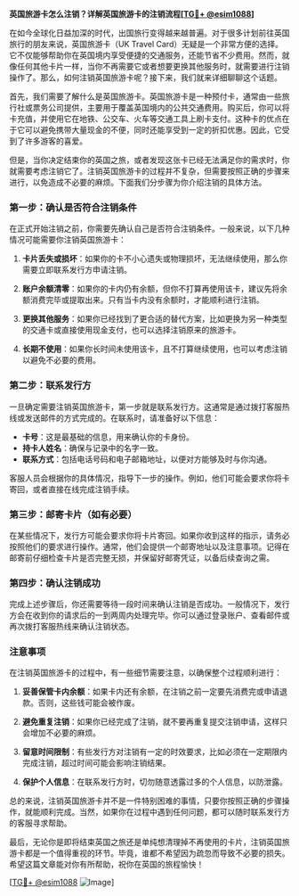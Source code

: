 **英国旅游卡怎么注销？详解英国旅游卡的注销流程[[TG💪+ @esim1088](https://t.me/s/esim1088)]**

在如今全球化日益加深的时代，出国旅行变得越来越普遍。对于很多计划前往英国旅行的朋友来说，英国旅游卡（UK Travel Card）无疑是一个非常方便的选择。它不仅能够帮助你在英国境内享受便捷的交通服务，还能节省不少费用。然而，就像任何其他卡片一样，当你不再需要它或者想要更换其他服务时，就需要进行注销操作了。那么，如何注销英国旅游卡呢？接下来，我们就来详细聊聊这个话题。

首先，我们需要了解什么是英国旅游卡。英国旅游卡是一种预付卡，通常由一些旅行社或票务公司提供，主要用于覆盖英国境内的公共交通费用。购买后，你可以将卡充值，并使用它在地铁、公交车、火车等交通工具上刷卡支付。这种卡的优点在于它可以避免携带大量现金的不便，同时还能享受到一定的折扣优惠。因此，它受到了许多游客的喜爱。

但是，当你决定结束你的英国之旅，或者发现这张卡已经无法满足你的需求时，你就需要考虑注销它了。注销英国旅游卡的过程并不复杂，但需要按照正确的步骤来进行，以免造成不必要的麻烦。下面我们分步骤为你介绍注销的具体方法。

### 第一步：确认是否符合注销条件

在正式开始注销之前，你需要先确认自己是否符合注销条件。一般来说，以下几种情况可能需要你注销英国旅游卡：

1. **卡片丢失或损坏**：如果你的卡不小心遗失或物理损坏，无法继续使用，那么你需要立即联系发行方申请注销。
   
2. **账户余额清零**：如果你的卡内仍有余额，但你不打算再使用该卡，建议先将余额消费完毕或提取出来。只有当卡内没有余额时，才能顺利进行注销。

3. **更换其他服务**：如果你已经找到了更合适的替代方案，比如更换为另一种类型的交通卡或直接使用现金支付，也可以选择注销原来的旅游卡。

4. **长期不使用**：如果你长时间未使用该卡，且不打算继续使用，也可以考虑注销以避免不必要的费用。

### 第二步：联系发行方

一旦确定需要注销英国旅游卡，第一步就是联系发行方。这通常是通过拨打客服热线或发送邮件的方式完成的。在联系时，请准备好以下信息：

- **卡号**：这是最基础的信息，用来确认你的卡身份。
- **持卡人姓名**：确保与记录中的名字一致。
- **联系方式**：包括电话号码和电子邮箱地址，以便对方能够及时与你沟通。

客服人员会根据你的具体情况，指导下一步的操作。例如，他们可能会要求你将卡寄回，或者直接在线完成注销手续。

### 第三步：邮寄卡片（如有必要）

在某些情况下，发行方可能会要求你将卡片寄回。如果你收到这样的指示，请务必按照他们的要求进行操作。通常，他们会提供一个邮寄地址以及注意事项。记得在邮寄前仔细检查卡片是否完整无损，并保留好邮寄凭证，以备后续查询之需。

### 第四步：确认注销成功

完成上述步骤后，你还需要等待一段时间来确认注销是否成功。一般情况下，发行方会在收到你的请求后的一到两周内处理完毕。你可以通过登录账户、查看邮件或再次拨打客服热线来确认注销状态。

### 注意事项

在注销英国旅游卡的过程中，有一些细节需要注意，以确保整个过程顺利进行：

1. **妥善保管卡内余额**：如果卡内还有余额，在注销之前一定要先消费完或申请退款。否则，这些钱可能会被作废。

2. **避免重复注销**：如果你已经完成了注销，就不要再重复提交注销申请，这样只会增加不必要的麻烦。

3. **留意时间限制**：有些发行方对注销有一定的时效要求，比如必须在一定期限内完成注销，超过时间可能会影响注销结果。

4. **保护个人信息**：在联系发行方时，切勿随意透露过多的个人信息，以防泄露。

总的来说，注销英国旅游卡并不是一件特别困难的事情，只要你按照正确的步骤操作，就能顺利完成。当然，如果你在过程中遇到任何问题，都可以随时联系发行方的客服寻求帮助。

最后，无论你是即将结束英国之旅还是单纯想清理掉不再使用的卡片，注销英国旅游卡都是一个值得重视的环节。毕竟，谁都不希望因为疏忽而导致不必要的损失。希望这篇文章能对你有所帮助，祝你在英国的旅程愉快！

[[TG💪+ @esim1088](https://t.me/s/esim1088) ![Image](https://i.postimg.cc/4NQfJmqS/Snipaste-2025-05-13-00-14-12.png)]
